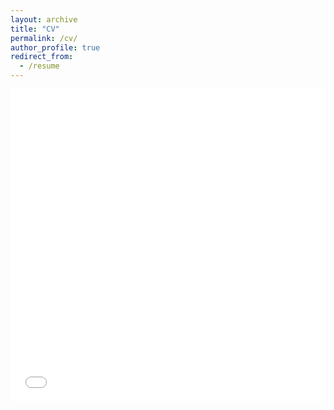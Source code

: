 ```yaml
---
layout: archive
title: "CV"
permalink: /cv/
author_profile: true
redirect_from:
  - /resume
---
```


<iframe src="/files/PDFs/SattwikBasu_Resume_Jun2022.pdf" width="100%" height="500" frameborder="no" border="0" marginwidth="0" marginheight="0"></iframe>

